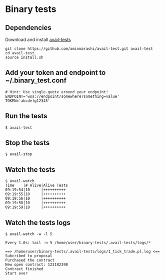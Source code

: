 # Binary tests

## Dependencies

Download and install [avail-tests](https://github.com/aminmarashi/avail-test)

```
git clone https://github.com/aminmarashi/avail-test.git avail-test
cd avail-test
source install.sh
```

## Add your token and endpoint to ~/.binary_test.conf

```
# Hint: Use single-quote around your endpoint!
ENDPOINT='wss://endpoint/somewhere?something=value'
TOKEN='abcdefg12345'
```

## Run the tests

```
$ avail-test
```

## Stop the tests

```
$ avail-stop
```

## Watch the tests

```
$ avail-watch
Time    |# Alive|Alive Tests
09:19:54|10     |++++++++++
09:19:55|10     |++++++++++
09:19:56|10     |++++++++++
09:19:58|10     |++++++++++
09:19:59|10     |++++++++++
```

## Watch the tests logs

```
$ avail-watch -w -l 5

Every 1.0s: tail -n 5 /home/user/binary-tests/.avail-tests/logs/*

==> /home/user/binary-tests/.avail-tests/logs/1_tick_trade.pl.log <==
Subcribed to proposal
Purchased the contract
New open contract: 123182398
Contract finished
Start over
```
